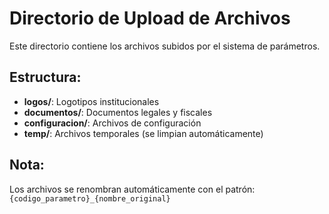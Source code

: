 # Directorio de Upload de Archivos

Este directorio contiene los archivos subidos por el sistema de parámetros.

## Estructura:
- **logos/**: Logotipos institucionales
- **documentos/**: Documentos legales y fiscales
- **configuracion/**: Archivos de configuración
- **temp/**: Archivos temporales (se limpian automáticamente)

## Nota:
Los archivos se renombran automáticamente con el patrón: `{codigo_parametro}_{nombre_original}`
